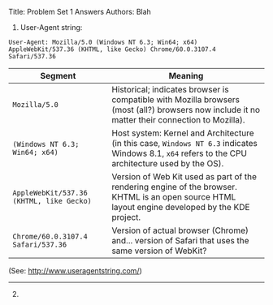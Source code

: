 Title: Problem Set 1 Answers
Authors: Blah

1. User-Agent string:

```
User-Agent: Mozilla/5.0 (Windows NT 6.3; Win64; x64) AppleWebKit/537.36 (KHTML, like Gecko) Chrome/60.0.3107.4 Safari/537.36
```

| Segment | Meaning |
| ------- | ------- |
`Mozilla/5.0` | Historical; indicates browser is compatible with Mozilla browsers (most (all?) browsers now include it no matter their connection to Mozilla).
`(Windows NT 6.3; Win64; x64)` | Host system: Kernel and Architecture (in this case, `Windows NT 6.3` indicates Windows 8.1, `x64` refers to the CPU architecture used by the OS).
`AppleWebKit/537.36 (KHTML, like Gecko)` | Version of Web Kit used as part of the rendering engine of the browser. KHTML is an open source HTML layout engine developed by the KDE project.
`Chrome/60.0.3107.4 Safari/537.36` | Version of actual browser (Chrome) and... version of Safari that uses the same version of WebKit?

(See: http://www.useragentstring.com/)

---

2. 